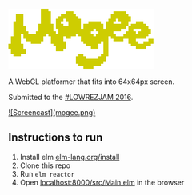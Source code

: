 ![Mogee](logo.png)

A WebGL platformer that fits into 64x64px screen.

Submitted to the [\#LOWREZJAM 2016](https://unsoundscapes.itch.io/mogee).

<a href="https://unsoundscapes.itch.io/mogee">
![Screencast](mogee.png)
</a>

## Instructions to run

1. Install elm [elm-lang.org/install](http://elm-lang.org/install)
2. Clone this repo
3. Run `elm reactor`
4. Open [localhost:8000/src/Main.elm](http://localhost:8000/src/Main.elm) in the browser
